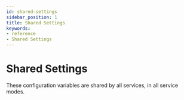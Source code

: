 ```yaml
---
id: shared-settings
sidebar_position: 1
title: Shared Settings
keywords:
- reference
- Shared Settings
---
```



# Shared Settings
These configuration variables are shared by all services, in all service modes.

